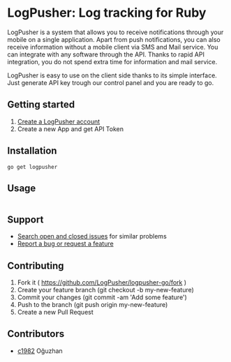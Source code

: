 # LogPusher: Log tracking for Ruby

LogPusher is a system that allows you to receive notifications through your mobile on a single application. Apart from push notifications, you can also receive information without a mobile client via SMS and Mail service. You can integrate with any software through the API. Thanks to rapid API integration, you do not spend extra time for information and mail service. 

LogPusher is easy to use on the client side thanks to its simple interface. Just generate API key trough our control panel and you are ready to go.

## Getting started

1. [Create a LogPusher account](http://logpusher.com/)
2. Create a new App and get API Token

## Installation

```
go get logpusher
```

## Usage

```go

```

## Support

* [Search open and closed issues](https://github.com/LogPusher/logpusher-ruby/issues?utf8=✓&q=is%3Aissue) for similar problems
* [Report a bug or request a feature](https://github.com/LogPusher/logpusher-ruby/issues/new)

## Contributing

1. Fork it ( https://github.com/LogPusher/logpusher-go/fork )
2. Create your feature branch (git checkout -b my-new-feature)
3. Commit your changes (git commit -am 'Add some feature')
4. Push to the branch (git push origin my-new-feature)
5. Create a new Pull Request

## Contributors

- [c1982](https://github.com/c1982) Oğuzhan